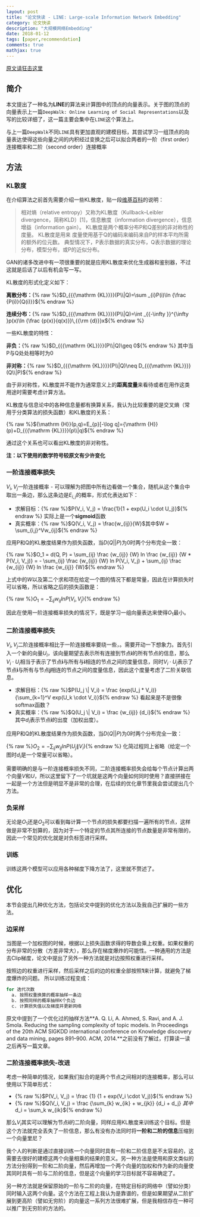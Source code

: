 ```yaml
---
layout: post
title: "论文快读 - LINE: Large-scale Information Network Embedding"
category: 论文快读
description: "大规模网络Embedding"
date: 2018-01-12
tags: [paper,recommendation]
comments: true
mathjax: true
---
```


[原文请狂击这里](http://www.www2015.it/documents/proceedings/proceedings/p1067.pdf)

## 简介

本文提出了一种名为**LINE**的算法来计算图中的顶点的向量表示。关于图的顶点的向量表示上一篇`DeepWalk: Online Learning of Social Representations`以及写的比较详细了，这一篇主要会集中在`LINE`这个算法上。

与上一篇`DeepWalk`不同`LINE`具有更加直观的建模目标，其尝试学习一组顶点的向量表达使得这些向量之间的内积经过变换之后可以拟合两者的一阶（first order）连接概率和二阶（second order）连接概率

## 方法

### KL散度

在介绍算法之前首先需要介绍一些KL散度，贴一段[维基百科](https://zh.wikipedia.org/wiki/%E7%9B%B8%E5%AF%B9%E7%86%B5)的说明：

> 相对熵（relative entropy）又称为KL散度（Kullback–Leibler divergence，简称KLD）[1]，信息散度（information divergence），信息增益（information gain）。
KL散度是两个概率分布P和Q差别的非对称性的度量。 KL散度是用来 度量使用基于Q的编码来编码来自P的样本平均所需的额外的位元数。 典型情况下，P表示数据的真实分布，Q表示数据的理论分布，模型分布，或P的近似分布。

GAN的诸多改进中有一项很重要的就是应用KL散度来优化生成器和鉴别器，不过这就是后话了以后有机会写一写。

KL散度的形式化定义如下：

**离散分布：**{% raw %}$D_{{{\mathrm {KL}}}}(P\\|Q)=\sum _{i}P(i)\ln {\frac  {P(i)}{Q(i)}}${% endraw %}

**连续分布：**{% raw %}$D_{{{\mathrm {KL}}}}(P\\|Q)=\int _{{-\infty }}^{\infty }p(x)\ln {\frac  {p(x)}{q(x)}}\,{{\rm {d}}}x${% endraw %}

一些KL散度的特性：

**非负：**{% raw %}$D_{{{\mathrm  {KL}}}}(P\\|Q)\geq 0${% endraw %} 其中当P与Q处处相等时为0

**非对称：**{% raw %}$D_{{{\mathrm  {KL}}}}(P\\|Q)\neq D_{{{\mathrm  {KL}}}}(Q\\|P)${% endraw %}

由于非对称性，KL散度并不能作为通常意义上的**距离度量**来看待或者在用作这类用途时需要考虑计算方法。

KL散度与信息论中的各种信息量都有换算关系，我认为比较重要的是交叉熵（常用于分类算法的损失函数）和KL散度的关系：

{% raw %}${\mathrm {H}}(p,q)=E_{p}[-\log q]={\mathrm {H}}(p)+D_{{{\mathrm {KL}}}}(p\\|q)${% endraw %}

通过这个关系也可以看出KL散度的非对称性。

**注：以下使用的数学符号较原文有少许变化**

### 一阶连接概率损失

$V_i, V_j$一阶连接概率 - 可以理解为把图中所有边看做一个集合，随机从这个集合中取出一条边，那么这条边是$E_{i,j}$的概率，形式化表达如下：

* 求解目标：{% raw %}$P(V_i, V_j) = \frac{1}{1 + exp(U_i \cdot U_j)}${% endraw %}  实际上是一个**sigmoid**函数
* 真实概率：{% raw %}$Q(V_i, V_j) = \frac{w_{ij}}{W}$其中$W = \sum_{i,j}^Vw_{ij}${% endraw %}

应用P和Q的KL散度结果作为损失函数，当$D(Q||P)$为0时两个分布完全一致：

{% raw %}$O_1 = d(Q, P) = \sum_{ij} \frac {w_{ij}} {W} ln \frac {w_{ij}} {W * P(V_i, V_j)} = - \sum_{ij} \frac {w_{ij}} {W} ln P(V_i, V_j) + \sum_{ij} \frac {w_{ij}} {W} ln \frac {w_{ij}} {W}${% endraw %}

上式中的$W$以及第二个求和项在给定一个图的情况下都是常量，因此在计算损失时可以省略，所以省略之后的损失函数是：

{% raw %}$O_1 = - \sum_{ij} w_{ij} ln P(V_i, V_j)${% endraw %}

因此在使用一阶连接概率损失的情况下，既是学习一组向量表达来使得$O_1$最小。

### 二阶连接概率损失

$V_i, V_j$二阶连接概率相比于一阶连接概率要绕一些，。需要开动一下想象力。首先引入一个新的向量$U_i$，该向量期望去表示所有连接到节点**i**的所有节点的信息，那么$V_i \cdot U_i$相当于表示了节点**i**与所有与**i**相连的节点之间的度量信息，同时$V_i \cdot U_j$表示了节点**i**与所有与节点**j**相连的节点之间的度量信息，因此这个度量考虑了二阶关联信息。

* 求解目标：{% raw %}$P(U_j \| V_i) = \frac {exp(U_j * V_i)} {\sum_{k=1}^V exp(U_k \cdot V_i)}${% endraw %} 看起来是不是很像softmax函数？
* 真实概率：{% raw %}$Q(U_j \| V_i) = \frac {w_{ij}} {d_i}${% endraw %} 其中$d_i$表示节点**i**的出度（加权出度）。

应用P和Q的KL散度结果作为损失函数，当$D(Q||P)$为0时两个分布完全一致：

{% raw %}$O_2 = - \sum_{ij} w_{ij} ln P(U_j \| V_i)${% endraw %} 化简过程同上省略（给定一个图时$d_i$是一个常量可以省略）。

需要明确的是与一阶连接概率损失不同，二阶连接概率损失会给每个节点计算出两个向量$V$和$U$，所以这里留下了一个坑就是这两个向量如何同时使用？直接拼接在一起是一个方法但是明显不是非常的合理，在后续的优化章节里我会尝试提出几个方法。

### 负采样

无论是$O_1$还是$O_2$可以看到每计算一个节点的损失都要扫描一遍所有的节点，这样做是非常不划算的，因为对于一个特定的节点其所连接的节点数量是非常有限的，因此一个常见的优化就是对负标签进行采样。

### 训练

训练这两个模型可以应用各种梯度下降方法了，这里就不赘述了。

## 优化

本节会提出几种优化方法，包括论文中提到的优化方法以及我自己扩展的一些方法。

### 边采样

当图是一个加权图的时候，根据以上损失函数求得的导数会乘上权重。如果权重的分布非常的分散（方差非常大），那么存在梯度爆炸的可能性。一种通用的方法是去Clip梯度，论文中提出了另外一种方法就是对边按照权重进行采样。

按照边的权重进行采样，然后采样之后的边的权重全部按照**1**来计算，就避免了梯度爆炸的问题。 所以训练过程变成：

```python
for 迭代次数
  a. 按照权重换算的概率抽样一条边
  b. 按照同样的概率抽样K个负边
  c. 计算损失值以及梯度并更新网络
```

原文中提到了一个优化过的抽样方法**A. Q. Li, A. Ahmed, S. Ravi, and A. J. Smola. Reducing the sampling complexity of topic models. In Proceedings of the 20th ACM SIGKDD international conference on Knowledge discovery and data mining, pages 891–900. ACM, 2014.**之前没有了解过，打算读一读之后再写一篇文章。

### 二阶连接概率损失-改进

考虑一种简单的情况，如果我们拟合的是两个节点之间相对的连接概率，那么可以使用以下简单形式：

* {% raw %}$P(V_i, V_j) = \frac {1} {1 + exp(V_i \cdot V_j)}${% endraw %}
* {% raw %}$Q(V_i, V_j) = \frac {\sum_{k} w_{ik} + w_{jk}} {d_i + d_j} $其中$d_i = \sum_k w_{ik}${% endraw %}

那么$V_i$其实可以理解为节点**i**的二阶向量，同样应用KL散度来训练这个目标。但是这个方法就完全丢失了一阶信息，那么有没有办法同时将**一阶和二阶的信息**压缩到一个向量里尼？

我个人的判断是通过直接训练一个向量同时具有一阶和二阶信息是不太容易的，这需要去很好的建模这两个向量相乘的结果的意义。另一种方法是使用和原文类似的方法分别得到一阶和二阶向量，然后再增加一个两个向量的加权和作为新的向量使其同时具有一阶与二阶的信息，但是这个向量的学习目标就不容易确定了。

另一种方法就是保留原始的一阶与二阶的向量，在特定目标的网络中（譬如分类）同时输入这两个向量。这个方法在工程上我认为是靠谱的，但是如果期望从二阶扩展到更高阶（譬如无穷阶）的向量这一系列方法很难扩展，但是我相信存在一种可以推广到无穷阶的方法的。
